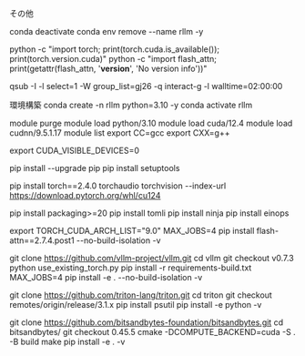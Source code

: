 その他

conda deactivate 
conda env remove --name rllm -y

python -c "import torch; print(torch.cuda.is_available()); print(torch.version.cuda)"
python -c "import flash_attn; print(getattr(flash_attn, '__version__', 'No version info'))"


qsub -I -l select=1 -W group_list=gj26 -q interact-g -l walltime=02:00:00

環境構築
conda create -n rllm python=3.10 -y
conda activate rllm


module purge 
module load python/3.10
module load cuda/12.4
module load cudnn/9.5.1.17
module list
export CC=gcc
export CXX=g++

export CUDA_VISIBLE_DEVICES=0

pip install --upgrade pip
pip install setuptools

pip install torch==2.4.0 torchaudio torchvision --index-url https://download.pytorch.org/whl/cu124

pip install packaging>=20
pip install tomli
pip install ninja
pip install einops

export TORCH_CUDA_ARCH_LIST="9.0"
MAX_JOBS=4 pip install flash-attn==2.7.4.post1 --no-build-isolation -v


git clone https://github.com/vllm-project/vllm.git
cd vllm
git checkout v0.7.3
python use_existing_torch.py 
pip install -r requirements-build.txt
MAX_JOBS=4 pip install -e . --no-build-isolation -v

git clone https://github.com/triton-lang/triton.git
cd triton
git checkout remotes/origin/release/3.1.x
pip install psutil
pip install -e python -v

git clone https://github.com/bitsandbytes-foundation/bitsandbytes.git
cd bitsandbytes/
git checkout 0.45.5
cmake -DCOMPUTE_BACKEND=cuda -S . -B build
make
pip install -e . -v

